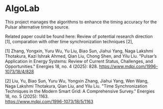 # AlgoLab
This project manages the algorithms to enhance the timing accuracy for the Pulsar alternative timing source.




Related paper could be found here:
Review of potential research direction [1], comparation with other time synchronization techniques [2],




[1] Zhang, Yongxin, Yuru Wu, Yu Liu, Biao Sun, Jiahui Yang, Naga Lakshmi Thotakura, Kazi Ishrak Ahmed, Qian Liu, Chong Shen, and Yilu Liu. "Pulsar’s Application in Energy Systems: Review of Current Status, Challenges, and Opportunities." Energies 18, no. 4 (2025): 828. 
https://www.mdpi.com/1996-1073/18/4/828

[2] Liu, Yu, Biao Sun, Yuru Wu, Yongxin Zhang, Jiahui Yang, Wen Wang, Naga Lakshmi Thotakura, Qian Liu, and Yilu Liu. "Time Synchronization Techniques in the Modern Smart Grid: A Comprehensive Survey." Energies 18, no. 5 (2025): 1163.  
https://www.mdpi.com/1996-1073/18/5/1163



